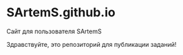 # SArtemS.github.io
Сайт для пользователя SArtemS

Здравствуйте, это репозиторий для публикации заданий!
